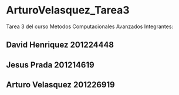 # ArturoVelasquez_Tarea3
Tarea 3 del curso Metodos Computacionales Avanzados
Integrantes:
## David Henriquez 201224448
## Jesus Prada 201214619
## Arturo Velasquez 201226919
